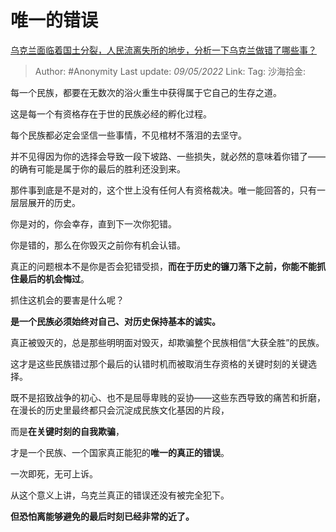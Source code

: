 # 唯一的错误
[乌克兰面临着国土分裂，人民流离失所的地步，分析一下乌克兰做错了哪些事？](https://www.zhihu.com/question/530734650/answer/2474875040)

> Author: #Anonymity
> Last update: *09/05/2022*
> Link:
> Tag:
> 沙海拾金:

每一个民族，都要在无数次的浴火重生中获得属于它自己的生存之道。

这是每一个有资格存在于世的民族必经的孵化过程。

每个民族都必定会坚信一些事情，不见棺材不落泪的去坚守。

并不见得因为你的选择会导致一段下坡路、一些损失，就必然的意味着你错了——的确有可能是属于你的最后的胜利还没到来。

那件事到底是不是对的，这个世上没有任何人有资格裁决。唯一能回答的，只有一层层展开的历史。

你是对的，你会幸存，直到下一次你犯错。

你是错的，那么在你毁灭之前你有机会认错。

真正的问题根本不是你是否会犯错受损，**而在于历史的镰刀落下之前，你能不能抓住最后的机会悔过**。

抓住这机会的要害是什么呢？

**是一个民族必须始终对自己、对历史保持基本的诚实。**

真正被毁灭的，总是那些明明面对毁灭，却欺骗整个民族相信“大获全胜”的民族。

这才是这些民族错过那个最后的认错时机而被取消生存资格的关键时刻的关键选择。

既不是招致战争的初心、也不是屈辱卑贱的妥协——这些东西导致的痛苦和折磨，在漫长的历史里最终都只会沉淀成民族文化基因的片段，

而是**在关键时刻的自我欺骗**，

才是一个民族、一个国家真正能犯的**唯一的真正的错误**。

一次即死，无可上诉。

从这个意义上讲，乌克兰真正的错误还没有被完全犯下。

**但恐怕离能够避免的最后时刻已经非常的近了。**
